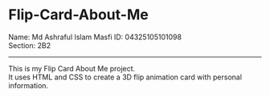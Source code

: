 # Flip-Card-About-Me

Name: Md Ashraful Islam Masfi
ID: 04325105101098  
Section: 2B2 

---

This is my Flip Card About Me project.  
It uses HTML and CSS to create a 3D flip animation card with personal information.
